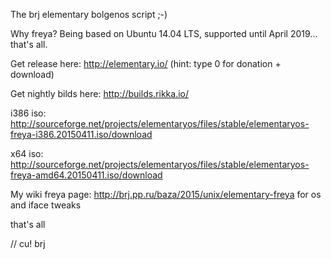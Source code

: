 
The brj elementary bolgenos script ;-)

Why freya? Being based on Ubuntu 14.04 LTS, supported until April 2019... that's all.

Get release here: http://elementary.io/ 
(hint: type 0 for donation + download)

Get nightly bilds here: http://builds.rikka.io/

i386 iso: http://sourceforge.net/projects/elementaryos/files/stable/elementaryos-freya-i386.20150411.iso/download

x64 iso:  http://sourceforge.net/projects/elementaryos/files/stable/elementaryos-freya-amd64.20150411.iso/download

My wiki freya page: http://brj.pp.ru/baza/2015/unix/elementary-freya for os and iface tweaks

that's all

// cu! brj
